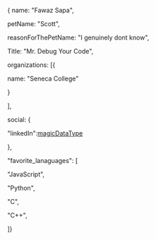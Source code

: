 {
name: "Fawaz Sapa",

petName: "Scott",


reasonForThePetName: "I genuinely dont know",

Title: "Mr. Debug Your Code",


organizations: [{


name: "Seneca College"


}


],


social: {


"linkedIn":[magicDataType](https://www.linkedin.com/in/fawazsapa/)


},


"favorite_lanaguages": [


"JavaScript",


"Python",


"C",


"C++",


]}
